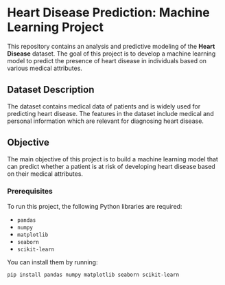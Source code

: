 # Heart Disease Prediction: Machine Learning Project

This repository contains an analysis and predictive modeling of the **Heart Disease** dataset. The goal of this project is to develop a machine learning model to predict the presence of heart disease in individuals based on various medical attributes.

## Dataset Description

The dataset contains medical data of patients and is widely used for predicting heart disease. The features in the dataset include medical and personal information which are relevant for diagnosing heart disease.


## Objective

The main objective of this project is to build a machine learning model that can predict whether a patient is at risk of developing heart disease based on their medical attributes.


### Prerequisites

To run this project, the following Python libraries are required:
- `pandas`
- `numpy`
- `matplotlib`
- `seaborn`
- `scikit-learn`

You can install them by running:

```bash
pip install pandas numpy matplotlib seaborn scikit-learn
